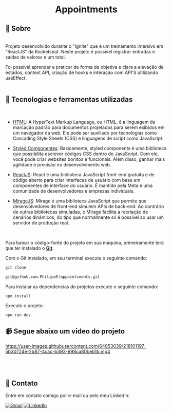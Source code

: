 <div align="center">
<h1> Appointments </h1>
</div>
<h2>📃 Sobre</h2><p>
<br>
Projeto desenvolvido durante o "Ignite" que é um treinamento imersivo em "ReactJS" da Rocketseat. 
Neste projeto é possivel registrar entradas e saídas de valores e um total.<p>
Foi possível aprender e praticar de forma de objetiva e clara a elevação de estados, context API, criação de hooks e interação com API'S utilizando useEffect.
<br>
<br>


## 🚀 Tecnologias e ferramentas utilizadas
<br>

- [HTML](https://en.wikipedia.org/wiki/HTML): A HyperText Markup Language, ou HTML, é a linguagem de marcação padrão para documentos projetados para serem exibidos em um navegador da web. Ele pode ser auxiliado por tecnologias como Cascading Style Sheets (CSS) e linguagens de script como JavaScript.


- [Styled Componentes](https://coodesh.com/blog/dicionario/o-que-e-styled-components/#:~:text=Basicamente%2C%20styled%20components%20%C3%A9%20uma,e%20precis%C3%A3o%20no%20desenvolvimento%20web.): Basicamente, styled components é uma biblioteca que possibilita escrever códigos CSS dentro do JavaScript. Com ele, você pode criar websites bonitos e funcionais. Além disso, ganhar mais agilidade e precisão no desenvolvimento web.

- [ReactJS](https://kinsta.com/pt/base-de-conhecimento/o-que-e-javascript/#vanilla-javascript): React é uma biblioteca JavaScript front-end gratuita e de código aberto para criar interfaces de usuário com base em componentes de interface do usuário. É mantido pela Meta e uma comunidade de desenvolvedores e empresas individuais.

- [MirageJS](https://miragejs.com/): Mirage é uma biblioteca JavaScript que permite que desenvolvedores de front-end simulem APIs de back-end. 
Ao contrário de outras bibliotecas simuladas, o Mirage facilita a recriação de cenários dinâmicos, do tipo que normalmente só é possível ao usar um servidor de produção real.

 

<br>

Para baixar o código-fonte do projeto em sua máquina, primeiramente terá que ter instalado o [**Git**](https://git-scm.com/).

Com o Git instalado, em seu terminal execute o seguinte comando:

```bash
git clone  

git@github.com:PhilipeF/appointiments.git
```
Para instalar as dependencias do projetos execute o seguinte comando: 

```
npm install
```
Execute o projeto:

```
npm run dev
```

<h2>📹 Segue abaixo um video do projeto</h2>


https://user-images.githubusercontent.com/64853039/218101197-5b30724e-2b87-4cac-b393-998ca80beb1b.mp4


<br>
<br>

## 📲 Contato

Entre em contato comigo por e-mail ou pelo meu LinkedIn:

<a href="mailto:philipsferreiraa@gmail.com"><img src="https://img.shields.io/badge/Gmail-D14836?style=for-the-badge&logo=gmail&logoColor=white" alt="Gmail"/></a>
<a href="https://www.linkedin.com/in/philipe-ferreira-60696388/"><img src="https://img.shields.io/badge/linkedin%20-%230077B5.svg?&style=for-the-badge&logo=linkedin&logoColor=white" alt="LinkedIn"/></a>
